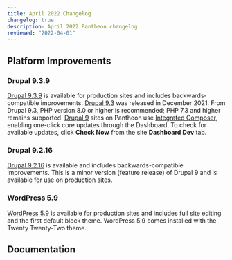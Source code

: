 ```yaml
---
title: April 2022 Changelog
changelog: true
description: April 2022 Pantheon changelog
reviewed: "2022-04-01"
---
```


## Platform Improvements

### Drupal 9.3.9

[Drupal 9.3.9](https://www.drupal.org/project/drupal/releases/9.3.9) is available for production sites and includes backwards-compatible improvements. [Drupal 9.3](https://www.drupal.org/project/drupal/releases/9.3.0) was released in December 2021. From Drupal 9.3, PHP version 8.0 or higher is recommended; PHP 7.3 and higher remains supported. [Drupal 9](/drupal-9) sites on Pantheon use [Integrated Composer](/guides/integrated-composer), enabling one-click core updates through the Dashboard. To check for available updates, click **Check Now** from the site **Dashboard Dev** tab.

### Drupal 9.2.16

[Drupal 9.2.16](https://www.drupal.org/project/drupal/releases/9.2.16) is available and includes backwards-compatible improvements. This is a minor version (feature release) of Drupal 9 and is available for use on production sites. 

### WordPress 5.9

[WordPress 5.9](https://wordpress.org/news/2022/01/josephine/) is available for production sites and includes full site editing and the first default block theme. WordPress 5.9 comes installed with the Twenty Twenty-Two theme. 


## Documentation

